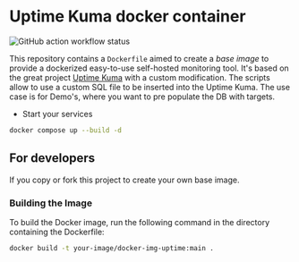 # Uptime Kuma docker container

![GitHub action workflow status](https://github.com/AgorastisMesaio/docker-img-uptime/actions/workflows/docker-publish.yml/badge.svg)

This repository contains a `Dockerfile` aimed to create a *base image* to provide a dockerized easy-to-use self-hosted monitoring tool. It's based on the great project [Uptime Kuma](https://github.com/louislam/uptime-kuma) with a custom modification. The scripts allow to use a custom SQL file to be inserted into the Uptime Kuma. The use case is for Demo's, where you want to pre populate the DB with targets.

- Start your services

```sh
docker compose up --build -d
```

## For developers

If you copy or fork this project to create your own base image.

### Building the Image

To build the Docker image, run the following command in the directory containing the Dockerfile:

```sh
docker build -t your-image/docker-img-uptime:main .
```
